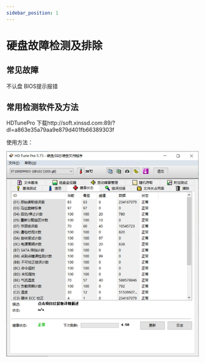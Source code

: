 ```yaml
---
sidebar_position: 1
---
```


# 硬盘故障检测及排除



## 常见故障

不认盘
BIOS提示报错



## 常用检测软件及方法

HDTunePro   下载http://soft.xinssd.com:89/?dl=a863e35a79aa9e879d401fb66389303f

使用方法：
<center>

![这是图片](../img/hdtunre.jpg "HDTunePro")
</center>